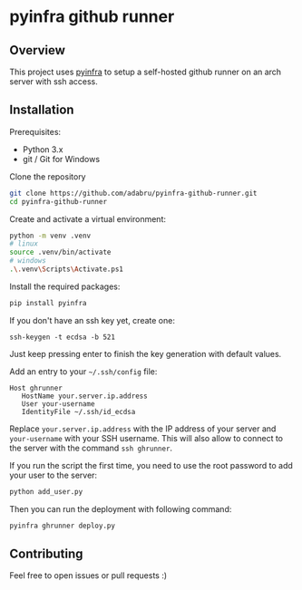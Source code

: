 # pyinfra github runner

## Overview

This project uses [pyinfra](https://pyinfra.com/) to setup a self-hosted github runner on an arch server with ssh access.

## Installation

Prerequisites:

- Python 3.x
- git / Git for Windows

Clone the repository

```sh
git clone https://github.com/adabru/pyinfra-github-runner.git
cd pyinfra-github-runner
```

Create and activate a virtual environment:

```sh
python -m venv .venv
# linux
source .venv/bin/activate
# windows
.\.venv\Scripts\Activate.ps1
```

Install the required packages:

```sh
pip install pyinfra
```

If you don't have an ssh key yet, create one:

```
ssh-keygen -t ecdsa -b 521
```

Just keep pressing enter to finish the key generation with default values.

Add an entry to your `~/.ssh/config` file:

```
Host ghrunner
   HostName your.server.ip.address
   User your-username
   IdentityFile ~/.ssh/id_ecdsa
```

Replace `your.server.ip.address` with the IP address of your server and `your-username` with your SSH username. This will also allow to connect to the server with the command `ssh ghrunner`.

If you run the script the first time, you need to use the root password to add your user to the server:

```sh
python add_user.py
```

Then you can run the deployment with following command:

```sh
pyinfra ghrunner deploy.py
```

## Contributing

Feel free to open issues or pull requests :)
